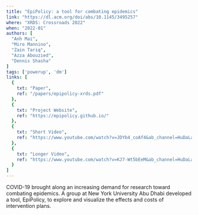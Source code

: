 ```yaml
---
title: "EpiPolicy: a tool for combating epidemics"
link: "https://dl.acm.org/doi/abs/10.1145/3495257"
where: "XRDS: Crossroads 2022"
when: "2022-01"
authors: [
  "Anh Mai",
  "Miro Mannino",
  "Zain Tariq",
  "Azza Abouzied",
  "Dennis Shasha"
]
tags: ['powerup', 'dm']
links: [
  {
    txt: "Paper",
    ref: "/papers/epipolicy-xrds.pdf"
  },
  {
    txt: "Project Website",
    ref: "https://epipolicy.github.io/"
  },
  {
    txt: "Short Video",
    ref: "https://www.youtube.com/watch?v=JDYb4_coAf4&ab_channel=HuDaLab-NYUAD"
  },
  {
    txt: "Longer Video",
    ref: "https://www.youtube.com/watch?v=KJ7-Wt5bEeM&ab_channel=HuDaLab-NYUAD"
  }
]
--- 
```

COVID-19 brought along an increasing demand for research toward combating epidemics. A group at New York University Abu Dhabi developed a tool, EpiPolicy, to explore and visualize the effects and costs of intervention plans.
